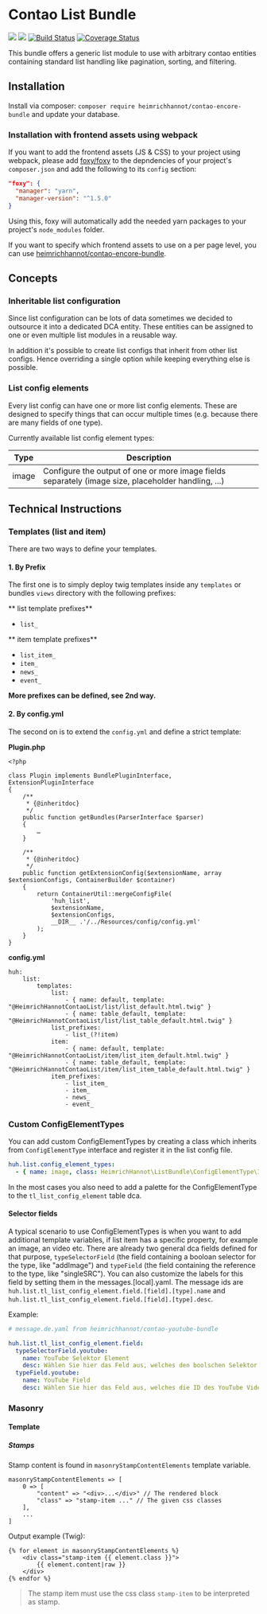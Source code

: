 # Contao List Bundle

[![](https://img.shields.io/packagist/v/heimrichhannot/contao-list-bundle.svg)](https://packagist.org/packages/heimrichhannot/contao-list-bundle)
[![](https://img.shields.io/packagist/dt/heimrichhannot/contao-list-bundle.svg)](https://packagist.org/packages/heimrichhannot/contao-list-bundle)
[![Build Status](https://travis-ci.org/heimrichhannot/contao-list-bundle.svg?branch=master)](https://travis-ci.org/heimrichhannot/contao-list-bundle)
[![Coverage Status](https://coveralls.io/repos/github/heimrichhannot/contao-list-bundle/badge.svg?branch=master)](https://coveralls.io/github/heimrichhannot/contao-list-bundle?branch=master)

This bundle offers a generic list module to use with arbitrary contao entities containing standard list handling like pagination, sorting, and filtering.

## Installation

Install via composer: `composer require heimrichhannot/contao-encore-bundle` and update your database.

### Installation with frontend assets using webpack

If you want to add the frontend assets (JS & CSS) to your project using webpack, please
add [foxy/foxy](https://github.com/fxpio/foxy) to the depndencies of your project's `composer.json` and add the following to its `config` section:

```json
"foxy": {
  "manager": "yarn",
  "manager-version": "^1.5.0"
}
```

Using this, foxy will automatically add the needed yarn packages to your project's `node_modules` folder.

If you want to specify which frontend assets to use on a per page level, you can use [heimrichhannot/contao-encore-bundle](https://github.com/heimrichhannot/contao-encore-bundle).

## Concepts

### Inheritable list configuration

Since list configuration can be lots of data sometimes we decided to outsource it into a dedicated DCA entity.
These entities can be assigned to one or even multiple list modules in a reusable way.

In addition it's possible to create list configs that inherit from other list configs.
Hence overriding a single option while keeping everything else is possible.

### List config elements

Every list config can have one or more list config elements. These are designed to specify things that can occur multiple times (e.g. because there are many fields of one type).

Currently available list config element types:

Type  | Description
------|------------
image | Configure the output of one or more image fields separately (image size, placeholder handling, ...)

## Technical Instructions

### Templates (list and item)

There are two ways to define your templates. 

#### 1. By Prefix

The first one is to simply deploy twig templates inside any `templates` or bundles `views` directory with the following prefixes:

** list template prefixes**

- `list_`

** item template prefixes**

- `list_item_`
- `item_`
- `news_`
- `event_`

**More prefixes can be defined, see 2nd way.**

#### 2. By config.yml

The second on is to extend the `config.yml` and define a strict template:

**Plugin.php**
```
<?php

class Plugin implements BundlePluginInterface, ExtensionPluginInterface
{
    /**
     * {@inheritdoc}
     */
    public function getBundles(ParserInterface $parser)
    {
        …
    }

    /**
     * {@inheritdoc}
     */
    public function getExtensionConfig($extensionName, array $extensionConfigs, ContainerBuilder $container)
    {
        return ContainerUtil::mergeConfigFile(
            'huh_list',
            $extensionName,
            $extensionConfigs,
            __DIR__ .'/../Resources/config/config.yml'
        );
    }
}
```

**config.yml**
```
huh:
    list:
        templates:
            list:
                - { name: default, template: "@HeimrichHannotContaoList/list/list_default.html.twig" }
                - { name: table_default, template: "@HeimrichHannotContaoList/list/list_table_default.html.twig" }
            list_prefixes:
                - list_(?!item)
            item:
                - { name: default, template: "@HeimrichHannotContaoList/item/list_item_default.html.twig" }
                - { name: table_default, template: "@HeimrichHannotContaoList/item/list_item_table_default.html.twig" }
            item_prefixes:
                - list_item_
                - item_
                - news_
                - event_
```

### Custom ConfigElementTypes

You can add custom ConfigElementTypes by creating a class which inherits from `ConfigElementType` interface and register it in the list config file. 

```yaml
huh.list.config_element_types:
  - { name: image, class: HeimrichHannot\ListBundle\ConfigElementType\ImageConfigElementType }
```

In the most cases you also need to add a palette for the ConfigElementType to the `tl_list_config_element` table dca.

#### Selector fields
A typical scenario to use ConfigElementTypes is when you want to add additional template variables, if list item has a specific property, for example an image, an video etc.  There are already two general dca fields defined for that purpose, `typeSelectorField` (the field containing a booloan selector for the type, like "addImage") and `typeField` (the field containing the reference to the type, like "singleSRC").
You can also customize the labels for this field by setting them in the messages.[local].yaml. The message ids are `huh.list.tl_list_config_element.field.[field].[type].name` and `huh.list.tl_list_config_element.field.[field].[type].desc`.

Example:

```yaml
# message.de.yaml from heimrichhannot/contao-youtube-bundle

huh.list.tl_list_config_element.field:
  typeSelectorField.youtube:
    name: YouTube Selektor Element
    desc: Wählen Sie hier das Feld aus, welches den boolschen Selektor für das YouTube Feld enthält.
  typeField.youtube:
    name: YouTube Field
    desc: Wählen Sie hier das Feld aus, welches die ID des YouTube Video enthält.
```

### Masonry

#### Template

##### Stamps

Stamp content is found in `masonryStampContentElements` template variable.

```
masonryStampContentElements => [
    0 => [
        "content" => "<div>...</div>" // The rendered block
        "class" => "stamp-item ..." // The given css classes 
    ],
    ...
]
```

Output example (Twig):

```
{% for element in masonryStampContentElements %}
    <div class="stamp-item {{ element.class }}">
        {{ element.content|raw }}
    </div>
{% endfor %}
```

> The stamp item must use the css class `stamp-item` to be interpreted as stamp. 